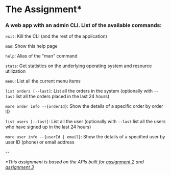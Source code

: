 # The Assignment*

### A web app with an admin CLI. List of the available commands:

`exit`: Kill the CLI (and the rest of the application)

`man`: Show this help page

`help`: Alias of the "man" command

`stats`: Get statistics on the underlying operating system and resource utilization

`menu`: List all the current menu items

`list orders [--last]`: List all the orders in the system (optionally with `--last` list all the orders placed in the last 24 hours)

`more order info --{orderId}`: Show the details of a specific order by order ID

`list users [--last]`: List all the user (optionally with `--last` list all the users who have signed up in the last 24 hours)

`more user info --{userId | email}`: Show the details of a specified user by user ID (phone) or email address

--

*\*This assignment is based on the APIs built for [assignment 2](https://github.com/maxcrystal/nodejs_mc_hw2) and [assignment 3](https://github.com/maxcrystal/nodejs_mc_hw3)*
